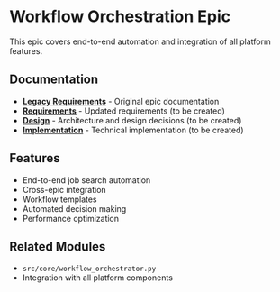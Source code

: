 # Workflow Orchestration Epic

This epic covers end-to-end automation and integration of all platform features.

## Documentation

- **[Legacy Requirements](legacy-requirements.md)** - Original epic documentation
- **[Requirements](requirements.md)** - Updated requirements (to be created)
- **[Design](design.md)** - Architecture and design decisions (to be created)
- **[Implementation](implementation.md)** - Technical implementation (to be created)

## Features

- End-to-end job search automation
- Cross-epic integration
- Workflow templates
- Automated decision making
- Performance optimization

## Related Modules

- `src/core/workflow_orchestrator.py`
- Integration with all platform components
